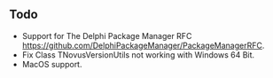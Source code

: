 ## Todo

* Support for The Delphi Package Manager RFC
  https://github.com/DelphiPackageManager/PackageManagerRFC.
* Fix Class TNovusVersionUtils not working with Windows 64 Bit.
* MacOS support.
